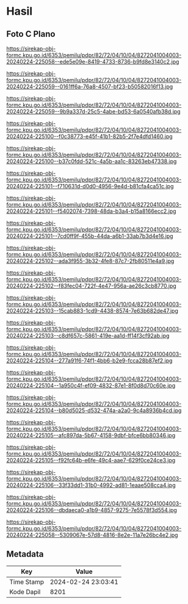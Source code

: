 # Hasil

## Foto C Plano

https://sirekap-obj-formc.kpu.go.id/6353/pemilu/pdpr/82/72/04/10/04/8272041004003-20240224-225058--ede5e09e-8419-4733-8736-b9fd8e3140c2.jpg

https://sirekap-obj-formc.kpu.go.id/6353/pemilu/pdpr/82/72/04/10/04/8272041004003-20240224-225059--0161ff6a-76a8-4507-bf23-b50582016f13.jpg

https://sirekap-obj-formc.kpu.go.id/6353/pemilu/pdpr/82/72/04/10/04/8272041004003-20240224-225059--9b9a337d-25c5-4abe-bd53-6a0540afb38d.jpg

https://sirekap-obj-formc.kpu.go.id/6353/pemilu/pdpr/82/72/04/10/04/8272041004003-20240224-225100--f0c38773-e45f-41b1-82b5-2f7e4dfd1460.jpg

https://sirekap-obj-formc.kpu.go.id/6353/pemilu/pdpr/82/72/04/10/04/8272041004003-20240224-225100--b37c0fdd-521c-4a5b-aa1c-83263eb47338.jpg

https://sirekap-obj-formc.kpu.go.id/6353/pemilu/pdpr/82/72/04/10/04/8272041004003-20240224-225101--f710631d-d0d0-4956-9e4d-b81cfa4ca51c.jpg

https://sirekap-obj-formc.kpu.go.id/6353/pemilu/pdpr/82/72/04/10/04/8272041004003-20240224-225101--f5402074-7398-48da-b3a4-b15a8166ecc2.jpg

https://sirekap-obj-formc.kpu.go.id/6353/pemilu/pdpr/82/72/04/10/04/8272041004003-20240224-225101--7cd0ff9f-455b-44da-a6b1-33ab7b3d4e16.jpg

https://sirekap-obj-formc.kpu.go.id/6353/pemilu/pdpr/82/72/04/10/04/8272041004003-20240224-225102--ada3f955-3b32-4fe8-87c7-2fb80511e4a9.jpg

https://sirekap-obj-formc.kpu.go.id/6353/pemilu/pdpr/82/72/04/10/04/8272041004003-20240224-225102--f83fec04-722f-4e47-956a-ae26c3cb8770.jpg

https://sirekap-obj-formc.kpu.go.id/6353/pemilu/pdpr/82/72/04/10/04/8272041004003-20240224-225103--15cab883-1cd9-4438-8574-7e63b682de47.jpg

https://sirekap-obj-formc.kpu.go.id/6353/pemilu/pdpr/82/72/04/10/04/8272041004003-20240224-225103--c8df657c-5861-419e-aa1d-ff14f3cf92ab.jpg

https://sirekap-obj-formc.kpu.go.id/6353/pemilu/pdpr/82/72/04/10/04/8272041004003-20240224-225104--277a91f6-74f1-4bb6-b2e9-fcca28b87ef2.jpg

https://sirekap-obj-formc.kpu.go.id/6353/pemilu/pdpr/82/72/04/10/04/8272041004003-20240224-225104--1a950c4f-ef09-4832-87e1-8f0d8d70c60e.jpg

https://sirekap-obj-formc.kpu.go.id/6353/pemilu/pdpr/82/72/04/10/04/8272041004003-20240224-225104--b80d5025-d532-474a-a2a0-9c4a8936b4cd.jpg

https://sirekap-obj-formc.kpu.go.id/6353/pemilu/pdpr/82/72/04/10/04/8272041004003-20240224-225105--afc897da-5b67-4158-9dbf-bfce6bb80346.jpg

https://sirekap-obj-formc.kpu.go.id/6353/pemilu/pdpr/82/72/04/10/04/8272041004003-20240224-225105--f92fc64b-e6fe-49c4-aae7-629f0ce24ce3.jpg

https://sirekap-obj-formc.kpu.go.id/6353/pemilu/pdpr/82/72/04/10/04/8272041004003-20240224-225106--33f33dd1-31b0-4992-ad81-1eaae508cca4.jpg

https://sirekap-obj-formc.kpu.go.id/6353/pemilu/pdpr/82/72/04/10/04/8272041004003-20240224-225106--dbdaeca0-a1b9-4857-9275-7e5578f3d554.jpg

https://sirekap-obj-formc.kpu.go.id/6353/pemilu/pdpr/82/72/04/10/04/8272041004003-20240224-225058--5309067e-57d8-4816-8e2e-11a7e26bc4e2.jpg


## Metadata

| Key        | Value               |
| ---------- | ------------------- |
| Time Stamp | 2024-02-24 23:03:41 |
| Kode Dapil | 8201                |



